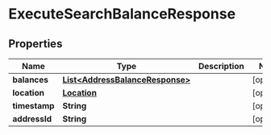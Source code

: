 

# ExecuteSearchBalanceResponse


## Properties

Name | Type | Description | Notes
------------ | ------------- | ------------- | -------------
**balances** | [**List&lt;AddressBalanceResponse&gt;**](AddressBalanceResponse.md) |  |  [optional]
**location** | [**Location**](Location.md) |  |  [optional]
**timestamp** | **String** |  |  [optional]
**addressId** | **String** |  |  [optional]



